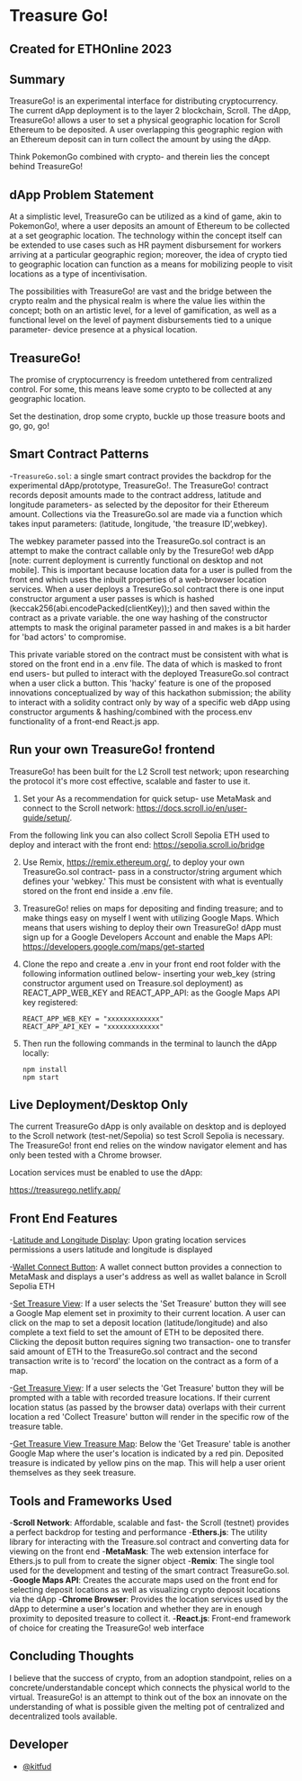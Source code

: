 
# Treasure Go! 

## Created for ETHOnline 2023 

## Summary
TreasureGo! is an experimental interface for distributing cryptocurrency. The current dApp deployment is to the layer 2 blockchain, Scroll. The dApp, TreasureGo! allows a user to set a physical geographic location for Scroll Ethereum to be deposited. A user overlapping this geographic region with an Ethereum deposit can in turn collect the amount by using the dApp. 

Think PokemonGo combined with crypto- and therein lies the concept behind TreasureGo!

## dApp Problem Statement
At a simplistic level, TreasureGo can be utilized as a kind of game, akin to PokemonGo!, where a user deposits an amount of Ethereum to be collected at a set geographic location. The technology within the concept itself can be extended to use cases such as HR payment disbursement for workers arriving at a particular geographic region; moreover, the idea of crypto tied to geographic location can function as a means for mobilizing people to visit locations as a type of incentivisation. 

The possibilities with TreasureGo! are vast and the bridge between the crypto realm and the physical realm is where the value lies within the concept; both on an artistic level, for a level of gamification, as well as a functional level on the level of payment disbursements tied to a unique parameter- device presence at a physical location. 

## TreasureGo! 
The promise of cryptocurrency is freedom untethered from centralized control. For some, this means leave some crypto to be collected at any geographic location. 

Set the destination, drop some crypto, buckle up those treasure boots and go, go, go! 

## Smart Contract Patterns
-`TreasureGo.sol`: a single smart contract provides the backdrop for the experimental dApp/prototype, TreasureGo!. The TreasureGo! contract records deposit amounts made to the contract address, latitude and longitude parameters- as selected by the depositor for their Ethereum amount. Collections via the TreasureGo.sol are made via a function which takes input parameters: (latitude, longitude, 'the treasure ID’,webkey).

The webkey parameter passed into the TreasureGo.sol contract is an attempt to make the contract callable only by the TresureGo! web dApp [note: current deployment is currently functional on desktop and not mobile]. This is important because location data for a user is pulled from the front end which uses the inbuilt properties of a web-browser location services. When a user deploys a TresureGo.sol contract there is one input constructor argument a user passes is which is hashed (keccak256(abi.encodePacked(clientKey));) and then saved within the contract as a private variable. the one way hashing of the constructor attempts to mask the original parameter passed in and makes is a bit harder for 'bad actors' to compromise. 

This private variable stored on the contract must be consistent with what is stored on the front end in a .env file. The data of which is masked to front end users- but pulled to interact with the deployed TreasureGo.sol contract when a user click a button. This 'hacky' feature is one of the proposed innovations conceptualized by way of this hackathon submission; the ability to interact with a solidity contract only by way of a specific web dApp using constructor arguments & hashing/combined with the process.env functionality of a front-end React.js app. 

## Run your own TreasureGo! frontend
TreasureGo! has been built for the L2 Scroll test network; upon researching the protocol it's more cost effective, scalable and faster to use it. 

1. Set your As a recommendation for quick setup- use MetaMask and connect to the Scroll network: https://docs.scroll.io/en/user-guide/setup/. 

From the following link you can also collect Scroll Sepolia ETH used to deploy and interact with the front end: https://sepolia.scroll.io/bridge


2. Use Remix, https://remix.ethereum.org/, to deploy your own TreasureGo.sol contract- pass in a constructor/string argument which defines your 'webkey.' This must be consistent with what is eventually stored on the front end inside a .env file. 

3. TreasureGo! relies on maps for depositing and finding treasure; and to make things easy on myself I went with utilizing Google Maps. Which means that users wishing to deploy their own TreasureGo! dApp must sign up for a Google Developers Account and enable the Maps API: https://developers.google.com/maps/get-started

4. Clone the repo and create a .env in your front end root folder with the following information outlined below- inserting your web_key (string constructor argument used on Treasure.sol deployment) as REACT_APP_WEB_KEY and REACT_APP_API: as the Google Maps API key registered:


    ```
    REACT_APP_WEB_KEY = "xxxxxxxxxxxxx"
    REACT_APP_API_KEY = "xxxxxxxxxxxxx"
    ```


5. Then run the following commands in the terminal to launch the dApp locally:
    
    ```
    npm install 
    npm start 
    ```
   

## Live Deployment/Desktop Only

The current TreasureGo dApp is only available on desktop and is deployed to the Scroll network (test-net/Sepolia) so test Scroll Sepolia is necessary. The TreasureGo! front end relies on the window navigator element and has only been tested with a Chrome browser. 

Location services must be enabled to use the dApp:

https://treasurego.netlify.app/

## Front End Features
-<ins>Latitude and Longitude Display</ins>: Upon grating location services permissions a users latitude and longitude is displayed

-<ins>Wallet Connect Button</ins>: A wallet connect button provides a connection to MetaMask and displays a user's address as well as wallet balance in Scroll Sepolia ETH

-<ins>Set Treasure View</ins>: If a user selects the 'Set Treasure' button they will see a Google Map element set in proximity to their current location. A user can click on the map to set a deposit location (latitude/longitude) and also complete a text field to set the amount of ETH to be deposited there. Clicking the deposit button requires signing two transaction- one to transfer said amount of ETH to the TreasureGo.sol contract and the second transaction write is to 'record' the location on the contract as a form of a map. 

-<ins>Get Treasure View</ins>: If a user selects the 'Get Treasure' button they will be prompted with a table with recorded treasure locations. If their current location status (as passed by the browser data) overlaps with their current location a red 'Collect Treasure' button will render in the specific row of the treasure table. 

-<ins>Get Treasure View Treasure Map</ins>: Below the 'Get Treasure' table is another Google Map where the user's location is indicated by a red pin. Deposited treasure is indicated by yellow pins on the map. This will help a user orient themselves as they seek treasure. 

## Tools and Frameworks Used
-<strong>Scroll Network</strong>: Affordable, scalable and fast- the Scroll (testnet) provides a perfect backdrop for testing and performance
-<strong>Ethers.js</strong>: The utility library for interacting with the Treasure.sol contract and converting data for viewing on the front end
-<strong>MetaMask</strong>: The web extension interface for Ethers.js to pull from to create the signer object
-<strong>Remix</strong>: The single tool used for the development and testing of the smart contract TreasureGo.sol.
-<strong>Google Maps API</strong>: Creates the accurate maps used on the front end for selecting deposit locations as well as visualizing crypto deposit locations via the dApp
-<strong>Chrome Browser</strong>: Provides the location services used by the dApp to determine a user's location and whether they are in enough proximity to deposited treasure to collect it. 
-<strong>React.js</strong>: Front-end framework of choice for creating the TreasureGo! web interface

## Concluding Thoughts

I believe that the success of crypto, from an adoption standpoint, relies on a concrete/understandable concept which connects the physical world to the virtual. TreasureGo! is an attempt to think out of the box an innovate on the understanding of what is possible given the melting pot of centralized and decentralized tools available. 

## Developer
- [@kitfud](https://github.com/kitfud)
